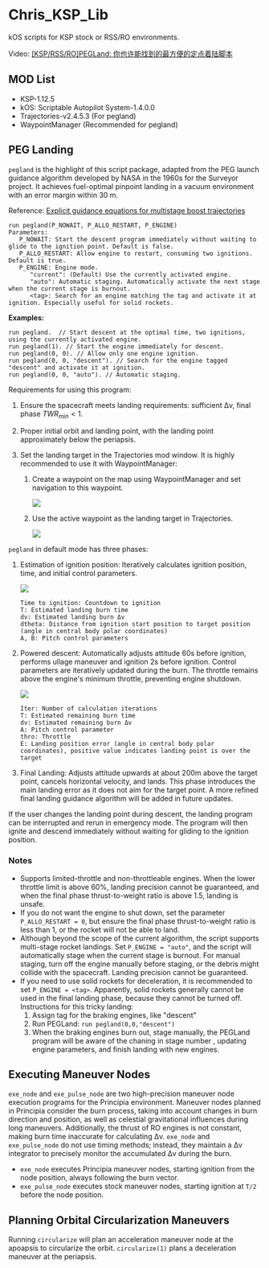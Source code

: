 # Chris_KSP_Lib

kOS scripts for KSP stock or RSS/RO environments.

Video: [[KSP/RSS/RO]PEGLand: 你也许能找到的最方便的定点着陆脚本](https://www.bilibili.com/video/BV1wDd2YDEf1)

## MOD List

- KSP-1.12.5
- kOS: Scriptable Autopilot System-1.4.0.0
- Trajectories-v2.4.5.3 (For pegland)
- WaypointManager (Recommended for pegland)

## PEG Landing

`pegland` is the highlight of this script package, adapted from the PEG launch guidance algorithm developed by NASA in the 1960s for the Surveyor project. It achieves fuel-optimal pinpoint landing in a vacuum environment with an error margin within 30 m.

Reference: [Explicit guidance equations for multistage boost trajectories](https://ntrs.nasa.gov/citations/19660006073)

```kOS
run pegland(P_NOWAIT, P_ALLO_RESTART, P_ENGINE)
Parameters:
   P_NOWAIT: Start the descent program immediately without waiting to glide to the ignition point. Default is false.
   P_ALLO_RESTART: Allow engine to restart, consuming two ignitions. Default is true.
   P_ENGINE: Engine mode.
      "current": (Default) Use the currently activated engine.
      "auto": Automatic staging. Automatically activate the next stage when the current stage is burnout.
      <tag>: Search for an engine matching the tag and activate it at ignition. Especially useful for solid rockets.
```

**Examples:**

```kOS
run pegland.  // Start descent at the optimal time, two ignitions, using the currently activated engine.
run pegland(1). // Start the engine immediately for descent.
run pegland(0, 0). // Allow only one engine ignition.
run pegland(0, 0, "descent"). // Search for the engine tagged "descent" and activate it at ignition.
run pegland(0, 0, "auto"). // Automatic staging.
```

Requirements for using this program:

1. Ensure the spacecraft meets landing requirements: sufficient Δv, final phase $TWR_{min} < 1$.

2. Proper initial orbit and landing point, with the landing point approximately below the periapsis.

3. Set the landing target in the Trajectories mod window. It is highly recommended to use it with WaypointManager:
   1. Create a waypoint on the map using WaypointManager and set navigation to this waypoint.

      ![](./pictures/waypointmanager.png)

   2. Use the active waypoint as the landing target in Trajectories.

      ![](./pictures/trajectories.png)

`pegland` in default mode has three phases:

1. Estimation of ignition position: Iteratively calculates ignition position, time, and initial control parameters.

   ![](./pictures/waitingphase.png)

   ```
   Time to ignition: Countdown to ignition
   T: Estimated landing burn time
   dv: Estimated landing burn Δv
   dtheta: Distance from ignition start position to target position (angle in central body polar coordinates)
   A, B: Pitch control parameters
   ```

2. Powered descent: Automatically adjusts attitude 60s before ignition, performs ullage maneuver and ignition 2s before ignition. Control parameters are iteratively updated during the burn. The throttle remains above the engine's minimum throttle, preventing engine shutdown.

   ![](./pictures/brakingphase.png)

   ```
   Iter: Number of calculation iterations
   T: Estimated remaining burn time
   dv: Estimated remaining burn Δv
   A: Pitch control parameter
   thro: Throttle
   E: Landing position error (angle in central body polar coordinates), positive value indicates landing point is over the target
   ```

3. Final Landing: Adjusts attitude upwards at about 200m above the target point, cancels horizontal velocity, and lands. This phase introduces the main landing error as it does not aim for the target point. A more refined final landing guidance algorithm will be added in future updates.

If the user changes the landing point during descent, the landing program can be interrupted and rerun in emergency mode. The program will then ignite and descend immediately without waiting for gliding to the ignition position.

### Notes

- Supports limited-throttle and non-throttleable engines. When the lower throttle limit is above 60%, landing precision cannot be guaranteed, and when the final phase thrust-to-weight ratio is above 1.5, landing is unsafe.
- If you do not want the engine to shut down, set the parameter `P_ALLO_RESTART = 0`, but ensure the final phase thrust-to-weight ratio is less than 1, or the rocket will not be able to land.
- Although beyond the scope of the current algorithm, the script supports multi-stage rocket landings. Set `P_ENGINE = "auto"`, and the script will automatically stage when the current stage is burnout. For manual staging, turn off the engine manually before staging, or the debris might collide with the spacecraft. Landing precision cannot be guaranteed.
- If you need to use solid rockets for deceleration, it is recommended to set `P_ENGINE = <tag>`. Apparently, solid rockets generally cannot be used in the final landing phase, because they cannot be turned off. Instructions for this tricky landing:
  1. Assign tag for the braking engines, like "descent"
  2. Run PEGLand: `run pegland(0,0,"descent")`
  3. When the braking engines burn out, stage manually, the PEGLand program will be aware of the chaning in stage number , updating engine parameters, and finish landing with new engines.

## Executing Maneuver Nodes

`exe_node` and `exe_pulse_node` are two high-precision maneuver node execution programs for the Principia environment. Maneuver nodes planned in Principia consider the burn process, taking into account changes in burn direction and position, as well as celestial gravitational influences during long maneuvers. Additionally, the thrust of RO engines is not constant, making burn time inaccurate for calculating Δv. `exe_node` and `exe_pulse_node` do not use timing methods; instead, they maintain a Δv integrator to precisely monitor the accumulated Δv during the burn.

- `exe_node` executes Principia maneuver nodes, starting ignition from the node position, always following the burn vector.
- `exe_pulse_node` executes stock maneuver nodes, starting ignition at `T/2` before the node position.

## Planning Orbital Circularization Maneuvers

Running `circularize` will plan an acceleration maneuver node at the apoapsis to circularize the orbit. `circularize(1)` plans a deceleration maneuver at the periapsis.
